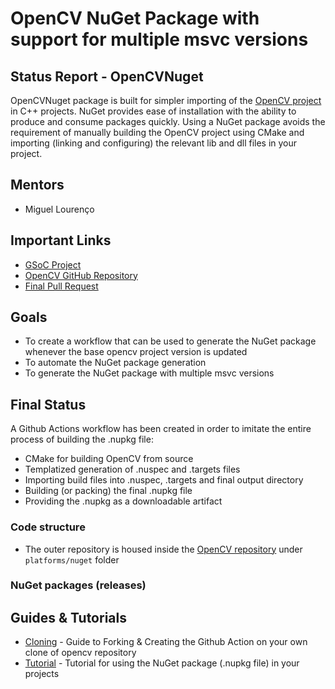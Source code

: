 # OpenCV NuGet Package with support for multiple msvc versions

## Status Report - OpenCVNuget
OpenCVNuget package is built for simpler importing of the [OpenCV project](https://github.com/opencv/opencv) in C++ projects. NuGet provides ease of installation with the ability to produce and consume packages quickly. Using a NuGet package avoids the requirement of manually building the OpenCV project using CMake and importing (linking and configuring) the relevant lib and dll files in your project.

## Mentors
- Miguel Lourenço

## Important Links
- [GSoC Project](https://summerofcode.withgoogle.com/projects/#6336151138336768)
- [OpenCV GitHub Repository](https://github.com/opencv/opencv)
- [Final Pull Request](https://github.com/opencv/opencv/pull/20389)

## Goals
- To create a workflow that can be used to generate the NuGet package whenever the base opencv project version is updated
- To automate the NuGet package generation
- To generate the NuGet package with multiple msvc versions

## Final Status
A Github Actions workflow has been created in order to imitate the entire process of building the .nupkg file:
- CMake for building OpenCV from source
- Templatized generation of .nuspec and .targets files
- Importing build files into .nuspec, .targets and final output directory
- Building (or packing) the final .nupkg file
- Providing the .nupkg as a downloadable artifact

### Code structure
- The outer repository is housed inside the [OpenCV repository](https://github.com/opencv/opencv) under `platforms/nuget` folder

### NuGet packages (releases)

## Guides & Tutorials
- [Cloning](CLONING.md) - Guide to Forking & Creating the Github Action on your own clone of opencv repository
- [Tutorial](TUTORIAL.md) - Tutorial for using the NuGet package (.nupkg file) in your projects